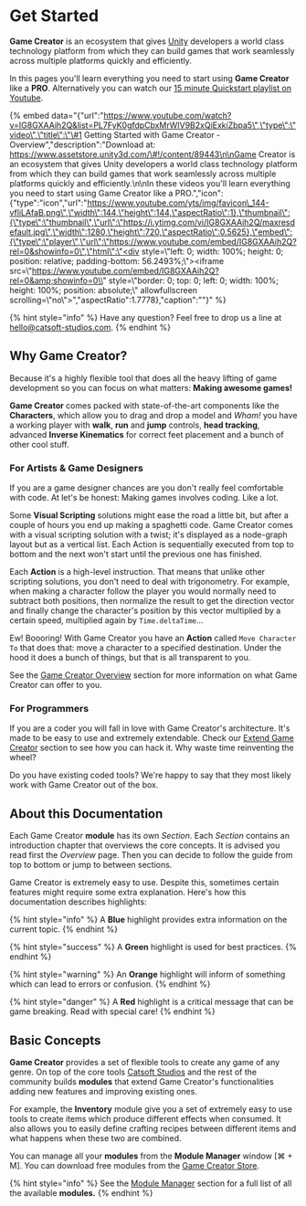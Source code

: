 # Get Started

**Game Creator** is an ecosystem that gives [Unity](https://unity3d.com) developers a world class technology platform from which they can build games that work seamlessly across multiple platforms quickly and efficiently.

In this pages you'll learn everything you need to start using **Game Creator** like a **PRO**. Alternatively you can watch our [15 minute Quickstart playlist on Youtube](https://www.youtube.com/watch?v=IG8GXAAih2Q&list=PL7FyK0gfdpCbxMrWIV9B2xQiExkiZbpa5).

{% embed data="{\"url\":\"https://www.youtube.com/watch?v=IG8GXAAih2Q&list=PL7FyK0gfdpCbxMrWIV9B2xQiExkiZbpa5\",\"type\":\"video\",\"title\":\"\#1 Getting Started with Game Creator - Overview\",\"description\":\"Download at: https://www.assetstore.unity3d.com/\#!/content/89443\n\nGame Creator is an ecosystem that gives Unity developers a world class technology platform from which they can build games that work seamlessly across multiple platforms quickly and efficiently.\n\nIn these videos you\'ll learn everything you need to start using Game Creator like a PRO.\",\"icon\":{\"type\":\"icon\",\"url\":\"https://www.youtube.com/yts/img/favicon\_144-vfliLAfaB.png\",\"width\":144,\"height\":144,\"aspectRatio\":1},\"thumbnail\":{\"type\":\"thumbnail\",\"url\":\"https://i.ytimg.com/vi/IG8GXAAih2Q/maxresdefault.jpg\",\"width\":1280,\"height\":720,\"aspectRatio\":0.5625},\"embed\":{\"type\":\"player\",\"url\":\"https://www.youtube.com/embed/IG8GXAAih2Q?rel=0&showinfo=0\",\"html\":\"<div style=\\"left: 0; width: 100%; height: 0; position: relative; padding-bottom: 56.2493%;\\"><iframe src=\\"https://www.youtube.com/embed/IG8GXAAih2Q?rel=0&amp;showinfo=0\\" style=\\"border: 0; top: 0; left: 0; width: 100%; height: 100%; position: absolute;\\" allowfullscreen scrolling=\\"no\\"></iframe></div>\",\"aspectRatio\":1.7778},\"caption\":\"\"}" %}

{% hint style="info" %}
Have any question? Feel free to drop us a line at [hello@catsoft-studios.com](mailto:hello@catsoft-studios.com).
{% endhint %}

## Why Game Creator?

Because it's a highly flexible tool that does all the heavy lifting of game development so you can focus on what matters: **Making awesome games!**

**Game Creator** comes packed with state-of-the-art components like the **Characters**, which allow you to drag and drop a model and _Wham!_ you have a working player with **walk**, **run** and **jump** controls, **head tracking**, advanced **Inverse Kinematics** for correct feet placement and a bunch of other cool stuff.

### For Artists & Game Designers

If you are a game designer chances are you don't really feel comfortable with code. At let's be honest: Making games involves coding. Like a lot.

Some **Visual Scripting** solutions might ease the road a little bit, but after a couple of hours you end up making a spaghetti code. Game Creator comes with a visual scripting solution with a twist; it's displayed as a node-graph layout but as a vertical list. Each Action is sequentially executed from top to bottom and the next won't start until the previous one has finished.

Each **Action** is a high-level instruction. That means that unlike other scripting solutions, you don't need to deal with trigonometry. For example, when making a character follow the player you would normally need to subtract both positions, then normalize the result to get the direction vector and finally change the character's position by this vector multiplied by a certain speed, multiplied again by `Time.deltaTime`... 

Ew! Boooring! With Game Creator you have an **Action** called `Move Character To` that does that: move a character to a specified destination. Under the hood it does a bunch of things, but that is all transparent to you.

See the [Game Creator Overview](../game-creator/game-creator-overview.md) section for more information on what Game Creator can offer to you.

### For Programmers

If you are a coder you will fall in love with Game Creator's architecture. It's made to be easy to use and extremely extendable. Check our [Extend Game Creator](../game-creator/extend-game-creator.md) section to see how you can hack it. Why waste time reinventing the wheel?

Do you have existing coded tools? We're happy to say that they most likely work with Game Creator out of the box.

## About this Documentation

Each Game Creator **module** has its own _Section_. Each _Section_ contains an introduction chapter that overviews the core concepts. It is advised you read first the _Overview_ page. Then you can decide to follow the guide from top to bottom or jump to between sections.

Game Creator is extremely easy to use. Despite this, sometimes certain features might require some extra explanation. Here's how this documentation describes highlights:

{% hint style="info" %}
A **Blue** highlight provides extra information on the current topic.
{% endhint %}

{% hint style="success" %}
A **Green** highlight is used for best practices.
{% endhint %}

{% hint style="warning" %}
An **Orange** highlight will inform of something which can lead to errors or confusion.
{% endhint %}

{% hint style="danger" %}
A **Red** highlight is a critical message that can be game breaking. Read with special care!
{% endhint %}

## Basic Concepts

**Game Creator** provides a set of flexible tools to create any game of any genre. On top of the core tools [Catsoft Studios](https://catsoft-studios.com) and the rest of the community builds **modules** that extend Game Creator's functionalities  adding new features and improving existing ones.

For example, the **Inventory** module give you a set of extremely easy to use tools to create items which produce different effects when consumed. It also allows you to easily define crafting recipes between different items and what happens when these two are combined.

You can manage all your **modules** from the **Module Manager** window \[⌘ + M\]. You can download free modules from the [Game Creator Store](https://store.gamecreator.io).

{% hint style="info" %}
See the [Module Manager](../game-creator/module-manager.md) section for a full list of all the available **modules.**
{% endhint %}

